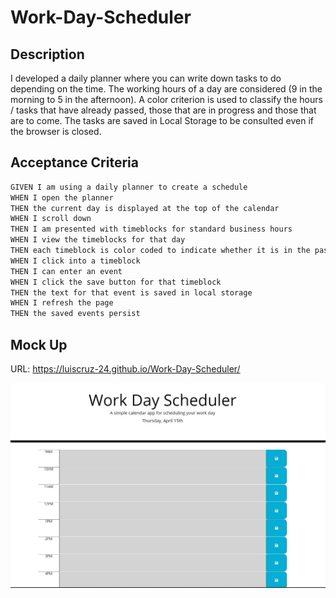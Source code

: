 # Work-Day-Scheduler

## Description

I developed a daily planner where you can write down tasks to do depending on the time. The working hours of a day are considered (9 in the morning to 5 in the afternoon). A color criterion is used to classify the hours / tasks that have already passed, those that are in progress and those that are to come. The tasks are saved in Local Storage to be consulted even if the browser is closed.

## Acceptance Criteria

```md
GIVEN I am using a daily planner to create a schedule
WHEN I open the planner
THEN the current day is displayed at the top of the calendar
WHEN I scroll down
THEN I am presented with timeblocks for standard business hours
WHEN I view the timeblocks for that day
THEN each timeblock is color coded to indicate whether it is in the past, present, or future
WHEN I click into a timeblock
THEN I can enter an event
WHEN I click the save button for that timeblock
THEN the text for that event is saved in local storage
WHEN I refresh the page
THEN the saved events persist
```

## Mock Up

URL: https://luiscruz-24.github.io/Work-Day-Scheduler/

![Mock Up](./assets/images/MockUp.JPG)
